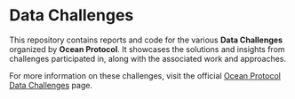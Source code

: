 # Data Challenges

This repository contains reports and code for the various **Data Challenges** organized by **Ocean Protocol**. It showcases the solutions and insights from challenges participated in, along with the associated work and approaches.

For more information on these challenges, visit the official [Ocean Protocol Data Challenges](https://oceanprotocol.com/earn/data-challenges/) page.
